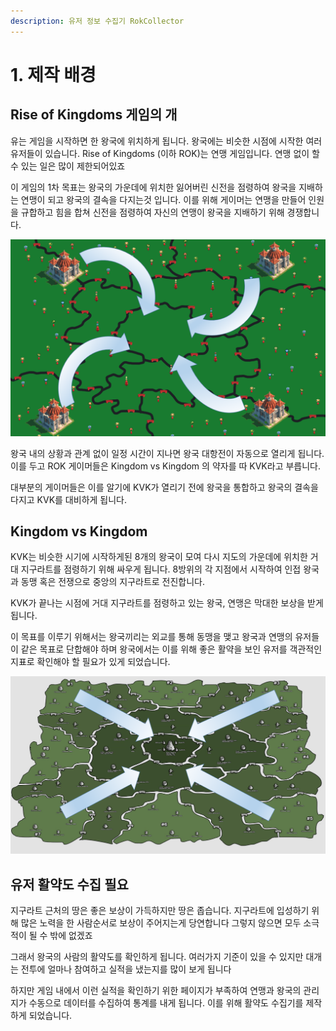 ```yaml
---
description: 유저 정보 수집기 RokCollector
---
```


# 1. 제작 배경

## Rise of Kingdoms 게임의 개

 유는 게임을 시작하면 한 왕국에 위치하게 됩니다.  왕국에는  비슷한 시점에 시작한 여러 유저들이 있습니다.  Rise of Kingdoms \(이하 ROK\)는 연맹 게임입니다. 연맹 없이 할 수 있는 일은 많이 제한되어있죠

이 게임의 1차 목표는 왕국의 가운데에 위치한 잃어버린 신전을 점령하여 왕국을 지배하는 연맹이 되고 왕국의 결속을 다지는것 입니다. 이를 위해 게이머는 연맹을 만들어 인원을 규합하고 힘을 합쳐 신전을 점령하여 자신의 연맹이 왕국을 지배하기 위해 경쟁합니다.

![](../../.gitbook/assets/rok1.png)

왕국 내의 상황과 관계 없이 일정 시간이 지나면 왕국 대항전이 자동으로  열리게 됩니다. 이를 두고 ROK 게이머들은 Kingdom vs Kingdom 의 약자를 따 KVK라고 부릅니다. 

대부분의 게이머들은 이를 알기에 KVK가 열리기 전에 왕국을 통합하고 왕국의 결속을 다지고 KVK를 대비하게 됩니다.

## Kingdom vs Kingdom

KVK는 비슷한 시기에 시작하게된 8개의 왕국이 모여 다시 지도의 가운데에 위치한 거대 지구라트를 점령하기 위해 싸우게 됩니다. 8방위의 각 지점에서 시작하여 인접 왕국과 동맹 혹은 전쟁으로 중앙의 지구라트로 전진합니다.

 KVK가 끝나는 시점에 거대 지구라트를 점령하고 있는 왕국, 연맹은 막대한 보상을 받게 됩니다. 

이 목표를 이루기 위해서는 왕국끼리는 외교를 통해 동맹을 맺고 왕국과 연맹의 유저들이 같은 목표로 단합해야 하며 왕국에서는 이를 위해 좋은 활약을 보인 유저를 객관적인 지표로 확인해야 할 필요가 있게 되었습니다.

![](../../.gitbook/assets/rok2.png)

## 유저 활약도 수집 필요

지구라트 근처의 땅은 좋은 보상이 가득하지만 땅은 좁습니다. 지구라트에 입성하기 위해 많은 노력을 한 사람순서로 보상이 주어지는게 당연합니다 그렇지 않으면 모두 소극적이 될 수 밖에 없겠죠

 그래서 왕국의 사람의 활약도를 확인하게 됩니다. 여러가지 기준이 있을 수 있지만 대개는 전투에 얼마나 참여하고 실적을 냈는지를 많이 보게 됩니다 

 하지만 게임 내에서 이런 실적을 확인하기 위한 페이지가 부족하여 연맹과 왕국의 관리지가 수동으로 데이터를 수집하여 통계를 내게 됩니다. 이를 위해 활약도 수집기를 제작하게 되었습니다.



